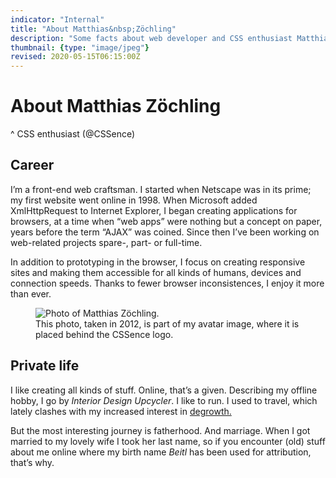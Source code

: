 ```yaml
---
indicator: "Internal"
title: "About Matthias&nbsp;Zöchling"
description: "Some facts about web developer and CSS enthusiast Matthias Zöchling, a.k.a. @CSSence."
thumbnail: {type: "image/jpeg"}
revised: 2020-05-15T06:15:00Z
---
```


# About Matthias&nbsp;Zöchling
^ CSS enthusiast (@CSSence)

## Career

I’m a front-end web craftsman. I started when Netscape was in its prime; my first website went online in 1998. When Microsoft added <abbr>Xml</abbr><abbr>Http</abbr>Request to Internet Explorer, I began creating applications for browsers, at a time when “web apps” were nothing but a concept on paper, years before the term “<abbr>AJAX</abbr>” was coined. Since then I’ve been working on web-related projects spare-, part- or full-time.

In addition to prototyping in the browser, I focus on creating responsive sites and making them accessible for all kinds of humans, devices and connection speeds. Thanks to fewer browser inconsistences, I enjoy it more than ever.

<figure class="portrait"><img src="/about/photo.jpg" alt="Photo of Matthias Zöchling."><figcaption>This photo, taken in 2012, is part of my avatar image, where it is placed behind the CSSence logo.</figcaption></figure>

## Private life

I like creating all kinds of stuff. Online, that’s a given. Describing my offline hobby, I go by _Interior Design Upcycler_. I like to run. I used to travel, which lately clashes with my increased interest in [degrowth.](https://en.wikipedia.org/wiki/Degrowth)

But the most interesting journey is fatherhood. And marriage. When I got married to my lovely wife I took her last name, so if you encounter (old) stuff about me online where my birth name _Beitl_ has been used for attribution, that’s why.
